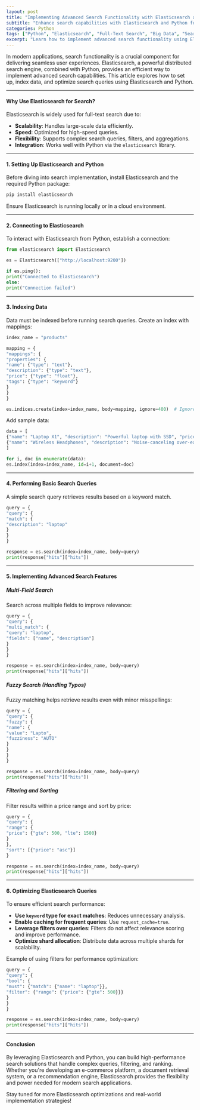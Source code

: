 ```yaml
---
layout: post
title: "Implementing Advanced Search Functionality with Elasticsearch and Python"
subtitle: "Enhance search capabilities with Elasticsearch and Python for high-performance applications"
categories: Python
tags: ["Python", "Elasticsearch", "Full-Text Search", "Big Data", "Search Optimization"]
excerpt: "Learn how to implement advanced search functionality using Elasticsearch and Python, covering indexing, querying, and optimization strategies."
---
```




In modern applications, search functionality is a crucial component for delivering seamless user experiences. Elasticsearch, a powerful distributed search engine, combined with Python, provides an efficient way to implement advanced search capabilities. This article explores how to set up, index data, and optimize search queries using Elasticsearch and Python.

---

#### Why Use Elasticsearch for Search?

Elasticsearch is widely used for full-text search due to:

- **Scalability**: Handles large-scale data efficiently.
- **Speed**: Optimized for high-speed queries.
- **Flexibility**: Supports complex search queries, filters, and aggregations.
- **Integration**: Works well with Python via the `elasticsearch` library.

---

#### 1. Setting Up Elasticsearch and Python

Before diving into search implementation, install Elasticsearch and the required Python package:

```bash  
pip install elasticsearch  
```

Ensure Elasticsearch is running locally or in a cloud environment.

---

#### 2. Connecting to Elasticsearch

To interact with Elasticsearch from Python, establish a connection:

```python  
from elasticsearch import Elasticsearch

es = Elasticsearch(["http://localhost:9200"])

if es.ping():  
print("Connected to Elasticsearch")  
else:  
print("Connection failed")  
```

---

#### 3. Indexing Data

Data must be indexed before running search queries. Create an index with mappings:

```python  
index_name = "products"

mapping = {  
"mappings": {  
"properties": {  
"name": {"type": "text"},  
"description": {"type": "text"},  
"price": {"type": "float"},  
"tags": {"type": "keyword"}  
}  
}  
}

es.indices.create(index=index_name, body=mapping, ignore=400)  # Ignore if index exists  
```

Add sample data:

```python  
data = [  
{"name": "Laptop X1", "description": "Powerful laptop with SSD", "price": 1200.99, "tags": ["electronics", "laptop"]},  
{"name": "Wireless Headphones", "description": "Noise-canceling over-ear headphones", "price": 299.99, "tags": ["audio", "headphones"]},  
]

for i, doc in enumerate(data):  
es.index(index=index_name, id=i+1, document=doc)  
```

---

#### 4. Performing Basic Search Queries

A simple search query retrieves results based on a keyword match.

```python  
query = {  
"query": {  
"match": {  
"description": "laptop"  
}  
}  
}

response = es.search(index=index_name, body=query)  
print(response["hits"]["hits"])  
```

---

#### 5. Implementing Advanced Search Features

##### Multi-Field Search

Search across multiple fields to improve relevance:

```python  
query = {  
"query": {  
"multi_match": {  
"query": "laptop",  
"fields": ["name", "description"]  
}  
}  
}

response = es.search(index=index_name, body=query)  
print(response["hits"]["hits"])  
```

##### Fuzzy Search (Handling Typos)

Fuzzy matching helps retrieve results even with minor misspellings:

```python  
query = {  
"query": {  
"fuzzy": {  
"name": {  
"value": "Lapto",  
"fuzziness": "AUTO"  
}  
}  
}  
}

response = es.search(index=index_name, body=query)  
print(response["hits"]["hits"])  
```

##### Filtering and Sorting

Filter results within a price range and sort by price:

```python  
query = {  
"query": {  
"range": {  
"price": {"gte": 500, "lte": 1500}  
}  
},  
"sort": [{"price": "asc"}]  
}

response = es.search(index=index_name, body=query)  
print(response["hits"]["hits"])  
```

---

#### 6. Optimizing Elasticsearch Queries

To ensure efficient search performance:

- **Use `keyword` type for exact matches**: Reduces unnecessary analysis.
- **Enable caching for frequent queries**: Use `request_cache=true`.
- **Leverage filters over queries**: Filters do not affect relevance scoring and improve performance.
- **Optimize shard allocation**: Distribute data across multiple shards for scalability.

Example of using filters for performance optimization:

```python  
query = {  
"query": {  
"bool": {  
"must": {"match": {"name": "laptop"}},  
"filter": {"range": {"price": {"gte": 500}}}  
}  
}  
}

response = es.search(index=index_name, body=query)  
print(response["hits"]["hits"])  
```

---

#### Conclusion

By leveraging Elasticsearch and Python, you can build high-performance search solutions that handle complex queries, filtering, and ranking. Whether you're developing an e-commerce platform, a document retrieval system, or a recommendation engine, Elasticsearch provides the flexibility and power needed for modern search applications.

Stay tuned for more Elasticsearch optimizations and real-world implementation strategies!  
